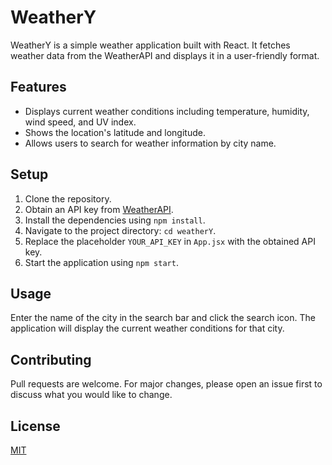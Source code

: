 # WeatherY

WeatherY is a simple weather application built with React. It fetches weather data from the WeatherAPI and displays it in a user-friendly format.

## Features

- Displays current weather conditions including temperature, humidity, wind speed, and UV index.
- Shows the location's latitude and longitude.
- Allows users to search for weather information by city name.

## Setup

1. Clone the repository.
2. Obtain an API key from [WeatherAPI](https://www.weatherapi.com/).
3. Install the dependencies using `npm install`.
4. Navigate to the project directory: `cd weatherY`.
5. Replace the placeholder `YOUR_API_KEY` in `App.jsx` with the obtained API key.
6. Start the application using `npm start`.

## Usage

Enter the name of the city in the search bar and click the search icon. The application will display the current weather conditions for that city.

## Contributing

Pull requests are welcome. For major changes, please open an issue first to discuss what you would like to change.

## License

[MIT](https://choosealicense.com/licenses/mit/)
